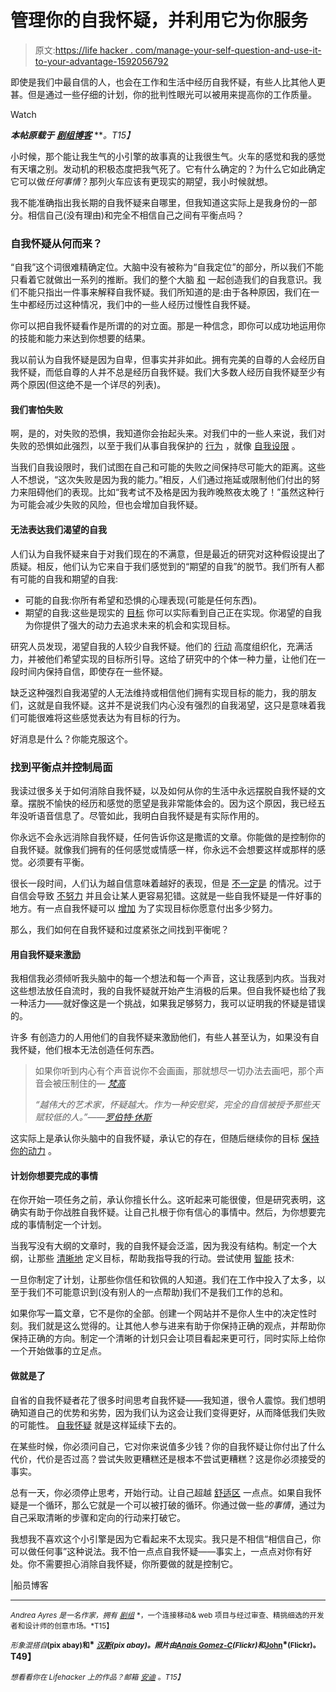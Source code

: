 # 管理你的自我怀疑，并利用它为你服务

> 原文:[https://life hacker . com/manage-your-self-question-and-use-it-to-your-advantage-1592056792](https://lifehacker.com/manage-your-self-doubt-and-use-it-to-your-advantage-1592056792)

即使是我们中最自信的人，也会在工作和生活中经历自我怀疑，有些人比其他人更甚。但是通过一些仔细的计划，你的批判性眼光可以被用来提高你的工作质量。

Watch

***本帖原载于*** [***剧组博客***](http://blog.pickcrew.com/use-self-doubt-to-your-advantage/) ***。*T15】**

小时候，那个能让我生气的小引擎的故事真的让我很生气。火车的感觉和我的感觉有天壤之别。发动机的积极态度把我气死了。它有什么确定的？为什么它如此确定它可以做*任何事情*？那列火车应该有更现实的期望，我小时候就想。

我不能准确指出我长期的自我怀疑来自哪里，但我知道这实际上是我身份的一部分。相信自己(没有理由)和完全不相信自己之间有平衡点吗？

### 自我怀疑从何而来？

“自我”这个词很难精确定位。大脑中没有被称为“自我定位”的部分，所以我们不能只看着它就做出一系列的推断。我们的整个大脑 [和](http://www.newscientist.com/article/mg20928031.400-the-self-why-science-is-not-enough.html?page=2#.U3udEV5PLUk) 一起创造我们的自我意识。我们不能只指出一件事来解释自我怀疑。我们所知道的是:由于各种原因，我们在一生中都经历过这种情况，我们中的一些人经历过慢性自我怀疑。

你可以把自我怀疑看作是所谓的的对立面。那是一种信念，即你可以成功地运用你的技能和能力来达到你想要的结果。

我以前认为自我怀疑是因为自卑，但事实并非如此。拥有完美的自尊的人会经历自我怀疑，而低自尊的人并不总是经历自我怀疑。我们大多数人经历自我怀疑至少有两个原因(但这绝不是一个详尽的列表)。

#### 我们害怕失败

啊，是的，对失败的恐惧，我知道你会抬起头来。对我们中的一些人来说，我们对失败的恐惧如此强烈，以至于我们从事自我保护的 [行为](https://etd.ohiolink.edu/ap/10?0::NO:10:P10_ACCESSION_NUM:osu1232802565) ，就像 [自我设限](http://www.academia.edu/484807/Self-doubt_and_self-esteem_A_threat_from_within) 。

当我们自我设限时，我们试图在自己和可能的失败之间保持尽可能大的距离。这些人不想说，“这次失败是因为我的能力。”相反，人们通过拖延或限制他们付出的努力来阻碍他们的表现。比如“我考试不及格是因为我昨晚熬夜太晚了！”虽然这种行为可能会减少失败的风险，但也会增加自我怀疑。

#### 无法表达我们渴望的自我

人们认为自我怀疑来自于对我们现在的不满意，但是最近的研究对这种假设提出了质疑。相反，他们认为它来自于我们感觉到的“期望的自我”的脱节。我们所有人都有可能的自我和期望的自我:

*   可能的自我:你所有希望和恐惧的心理表现(可能是任何东西)。
*   期望的自我:这些是现实的 [目标](http://spp.sagepub.com/content/early/2010/10/07/1948550610386246.full.pdf+html) 你可以实际看到自己正在实现。你渴望的自我为你提供了强大的动力去追求未来的机会和实现目标。

研究人员发现，渴望自我的人较少自我怀疑。他们的 [行动](http://spp.sagepub.com/content/early/2010/10/07/1948550610386246.full.pdf+html) 高度组织化，充满活力，并被他们希望实现的目标所引导。这给了研究中的个体一种力量，让他们在一段时间内保持自信，即使存在一些怀疑。

缺乏这种强烈自我渴望的人无法维持或相信他们拥有实现目标的能力，我的朋友们，这就是自我怀疑。这并不是说我们内心没有强烈的自我渴望，这只是意味着我们可能很难将这些感觉表达为有目标的行为。

好消息是什么？你能克服这个。

### 找到平衡点并控制局面

我读过很多关于如何消除自我怀疑，以及如何从你的生活中永远摆脱自我怀疑的文章。摆脱不愉快的经历和感觉的愿望是我非常能体会的。因为这个原因，我已经五年没听语音信息了。尽管如此，我明白自我怀疑是有实际作用的。

你永远不会永远消除自我怀疑，任何告诉你这是撒谎的文章。你能做的是控制你的自我怀疑。就像我们拥有的任何感觉或情感一样，你永远不会想要这样或那样的感觉。必须要有平衡。

很长一段时间，人们认为越自信意味着越好的表现，但是 [不一定是](http://www.bbc.com/news/magazine-20756247) 的情况。过于自信会导致 [不努力](http://www.bbc.com/news/magazine-20756247) 并且会让某人更容易犯错。这就是一些自我怀疑是一件好事的地方。有一点自我怀疑可以 [增加](http://www.deepdyve.com/lp/elsevier/self-confidence-and-performance-a-little-self-doubt-helps-PhxVdbGPaY/3) 为了实现目标你愿意付出多少努力。

那么，我们如何在自我怀疑和过度紧张之间找到平衡呢？

#### 用自我怀疑来激励

我相信我必须倾听我头脑中的每一个想法和每一个声音，这让我感到内疚。当我对这些想法放任自流时，我的自我怀疑就开始产生消极的后果。但自我怀疑也给了我一种活力——就好像这是一个挑战，如果我足够努力，我可以证明我的怀疑是错误的。

许多 有创造力的人用他们的自我怀疑来激励他们，有些人甚至认为，如果没有自我怀疑，他们根本无法创造任何东西。

> 如果你听到内心有个声音说你不会画画，那就想尽一切办法去画吧，那个声音会被压制住的― [*梵高*](http://www.goodreads.com/author/show/34583.Vincent_van_Gogh)
> 
> *“越伟大的艺术家，怀疑越大。作为一种安慰奖，完全的自信被授予那些天赋较低的人。”——*[*罗伯特·休斯*](http://www.goodreads.com/author/show/48890.Robert_Hughes)

这实际上是承认你头脑中的自我怀疑，承认它的存在，但随后继续你的目标 [保持你的动力](https://lifehacker.com/how-can-i-stay-motivated-and-finish-my-school-work-1223894138) 。

#### 计划你想要完成的事情

在你开始一项任务之前，承认你擅长什么。这听起来可能很傻，但是研究表明，这确实有助于你战胜自我怀疑。让自己扎根于你有信心的事情中。然后，为你想要完成的事情制定一个计划。

当我写没有大纲的文章时，我的自我怀疑会泛滥，因为我没有结构。制定一个大纲，让那些 [清晰地](http://www.forbes.com/sites/fabiennefredrickson/2012/06/26/four-ways-to-break-through-your-fear-and-self-doubt/) 定义目标，帮助我指导我的行动。尝试使用 [智能](http://lifehacker.com/achieve-goals-using-the-s-m-a-r-t-method-5345211) 技术:

一旦你制定了计划，让那些你信任和钦佩的人知道。我们在工作中投入了太多，以至于我们不可能意识到(没有别人的一点帮助)我们不是我们工作的总和。

如果你写一篇文章，它不是你的全部。创建一个网站并不是你人生中的决定性时刻。我们就是这么觉得的。让其他人参与进来有助于你保持正确的观点，并帮助你保持正确的方向。制定一个清晰的计划只会让项目看起来更可行，同时实际上给你一个开始做事的立足点。

#### 做就是了

自省的自我怀疑者花了很多时间思考自我怀疑——我知道，很令人震惊。我们想明确知道自己的优势和劣势，因为我们认为这会让我们变得更好，从而降低我们失败的可能性。 [自我怀疑](http://www.academia.edu/484807/Self-doubt_and_self-esteem_A_threat_from_within) 就是这样延续下去的。

在某些时候，你必须问自己，它对你来说值多少钱？你的自我怀疑让你付出了什么代价，代价是否过高？尝试失败更糟糕还是根本不尝试更糟糕？这是你必须接受的事实。

总有一天，你必须停止思考，开始行动。让自己超越 [舒适区](https://lifehacker.com/the-science-of-breaking-out-of-your-comfort-zone-and-w-656426705) 一点点。如果自我怀疑是一个循环，那么它就是一个可以被打破的循环。你通过做一些*的事情*，通过为自己采取清晰的步骤和定向的行动来打破它。

我想我不喜欢这个小引擎是因为它看起来不太现实。我只是不相信“相信自己，你可以做任何事”这种说法。我不怕一点点自我怀疑——事实上，一点点对你有好处。你不需要担心消除自我怀疑，你所要做的就是控制它。

|船员博客

* * *

<small>*Andrea Ayres 是一名作家，拥有*</small> [<small>*剧组*</small>](http://pickcrew.com/) <small>*，一个连接移动& web 项目与经过审查、精挑细选的开发者和设计师的创意市场。*T15】</small>

<small>*形象混搭自*</small>[<small></small>](http://pixabay.com/en/man-silhouette-shield-road-sign-96868/)**<small>(pix abay)和</small>* [<small>*汉斯*</small>](http://pixabay.com/en/patchwork-quilt-patchwork-100158/)*<small>(pix abay)。照片由</small>*[*<small>Anais Gomez-C</small>*](https://www.flickr.com/photos/sweet_vengeance/5014723249)*<small>(Flickr)和</small>*[<small>John</small>](https://www.flickr.com/photos/johnjoh/766371635)*<small>(Flickr)。</small>T49】**

*<small>*想看看你在 Lifehacker 上的作品？邮箱*</small> [<small>*安迪*</small>](mailto:andy@lifehacker.com) <small>*。*T15】</small>*